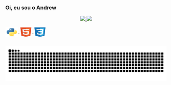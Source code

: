 ### Oi, eu sou o Andrew

<div align="center">
  <a href="https://github.com/andrew-adriel">
  <img height="180em" src="https://github-readme-stats.vercel.app/api?username=andrew-adriel&show_icons=true&theme=tokyonight&include_all_commits=true&count_private=true"/>
  <img height="180em" src="https://github-readme-stats.vercel.app/api/top-langs/?username=andrew-adriel&layout=compact&langs_count=7&theme=tokyonight"/>
</div>
<div style="display: inline_block"><br>
  <img align="center" alt="Andrew-Python" height="30" width="40" src="https://raw.githubusercontent.com/devicons/devicon/master/icons/python/python-original.svg">
  <img align="center" alt="Andrew-HTML" height="30" width="40" src="https://raw.githubusercontent.com/devicons/devicon/master/icons/html5/html5-original.svg">
  <img align="center" alt="Andrew-CSS" height="30" width="40" src="https://raw.githubusercontent.com/devicons/devicon/master/icons/css3/css3-original.svg">
</div>
  
  ##
 
  ![Snake animation](https://github.com/andrew-adriel/andrew-adriel/blob/output/github-contribution-grid-snake.svg)
  
